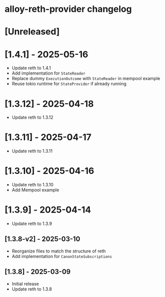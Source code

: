 <!-- Keep a Changelog guide -> https://keepachangelog.com -->

# alloy-reth-provider changelog

# [Unreleased]

# [1.4.1] - 2025-05-16
- Update reth to 1.4.1
- Add implementation for `StateReader`
- Replace dummy `ExecutionOutcome` with `StateReader` in mempool example
- Reuse tokio runtime for `StateProvider` if already running

# [1.3.12] - 2025-04-18
- Update reth to 1.3.12

# [1.3.11] - 2025-04-17
- Update reth to 1.3.11

# [1.3.10] - 2025-04-16
- Update reth to 1.3.10
- Add Mempool example

# [1.3.9] - 2025-04-14
- Update reth to 1.3.9

## [1.3.8-v2] - 2025-03-10
- Reorganize files to match the structure of reth
- Add implementation for `CanonStateSubscriptions`

## [1.3.8] - 2025-03-09
- Initial release
- Update reth to 1.3.8